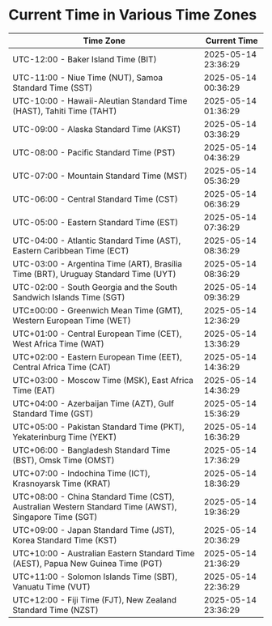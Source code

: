 # Current Time in Various Time Zones

| Time Zone | Current Time |
|-----------|--------------|
| UTC-12:00 - Baker Island Time (BIT) | 2025-05-14 23:36:29 |
| UTC-11:00 - Niue Time (NUT), Samoa Standard Time (SST) | 2025-05-14 00:36:29 |
| UTC-10:00 - Hawaii-Aleutian Standard Time (HAST), Tahiti Time (TAHT) | 2025-05-14 01:36:29 |
| UTC-09:00 - Alaska Standard Time (AKST) | 2025-05-14 03:36:29 |
| UTC-08:00 - Pacific Standard Time (PST) | 2025-05-14 04:36:29 |
| UTC-07:00 - Mountain Standard Time (MST) | 2025-05-14 05:36:29 |
| UTC-06:00 - Central Standard Time (CST) | 2025-05-14 06:36:29 |
| UTC-05:00 - Eastern Standard Time (EST) | 2025-05-14 07:36:29 |
| UTC-04:00 - Atlantic Standard Time (AST), Eastern Caribbean Time (ECT) | 2025-05-14 08:36:29 |
| UTC-03:00 - Argentina Time (ART), Brasília Time (BRT), Uruguay Standard Time (UYT) | 2025-05-14 08:36:29 |
| UTC-02:00 - South Georgia and the South Sandwich Islands Time (SGT) | 2025-05-14 09:36:29 |
| UTC±00:00 - Greenwich Mean Time (GMT), Western European Time (WET) | 2025-05-14 12:36:29 |
| UTC+01:00 - Central European Time (CET), West Africa Time (WAT) | 2025-05-14 13:36:29 |
| UTC+02:00 - Eastern European Time (EET), Central Africa Time (CAT) | 2025-05-14 14:36:29 |
| UTC+03:00 - Moscow Time (MSK), East Africa Time (EAT) | 2025-05-14 14:36:29 |
| UTC+04:00 - Azerbaijan Time (AZT), Gulf Standard Time (GST) | 2025-05-14 15:36:29 |
| UTC+05:00 - Pakistan Standard Time (PKT), Yekaterinburg Time (YEKT) | 2025-05-14 16:36:29 |
| UTC+06:00 - Bangladesh Standard Time (BST), Omsk Time (OMST) | 2025-05-14 17:36:29 |
| UTC+07:00 - Indochina Time (ICT), Krasnoyarsk Time (KRAT) | 2025-05-14 18:36:29 |
| UTC+08:00 - China Standard Time (CST), Australian Western Standard Time (AWST), Singapore Time (SGT) | 2025-05-14 19:36:29 |
| UTC+09:00 - Japan Standard Time (JST), Korea Standard Time (KST) | 2025-05-14 20:36:29 |
| UTC+10:00 - Australian Eastern Standard Time (AEST), Papua New Guinea Time (PGT) | 2025-05-14 21:36:29 |
| UTC+11:00 - Solomon Islands Time (SBT), Vanuatu Time (VUT) | 2025-05-14 22:36:29 |
| UTC+12:00 - Fiji Time (FJT), New Zealand Standard Time (NZST) | 2025-05-14 23:36:29 |
